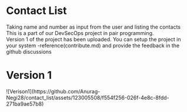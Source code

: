 # Contact List
Taking name and number as input from the user and listing the contacts<br>
This is a part of our DevSecOps project in pair programming.<br>
Version 1 of the project has been uploaded. You can setup the project in your system -reference(contribute.md) and provide the feedback in the github discussions<br>
<h1>Version 1</h1>
![Verison1](https://github.com/Anurag-Negi28/contact_list/assets/123005508/f554f256-026f-4e8c-8fdd-271ba9ae57b8)


